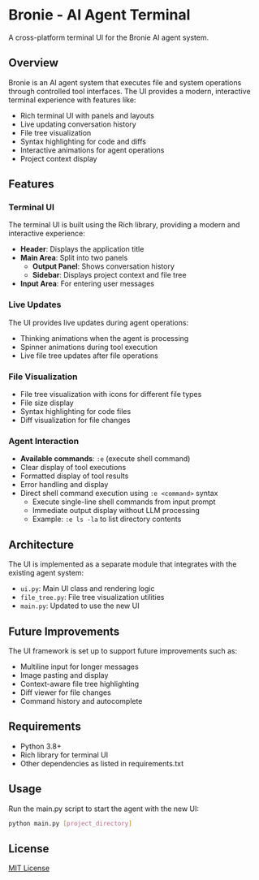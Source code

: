 # Bronie - AI Agent Terminal

A cross-platform terminal UI for the Bronie AI agent system.

## Overview

Bronie is an AI agent system that executes file and system operations through controlled tool interfaces. The UI provides a modern, interactive terminal experience with features like:

- Rich terminal UI with panels and layouts
- Live updating conversation history
- File tree visualization
- Syntax highlighting for code and diffs
- Interactive animations for agent operations
- Project context display

## Features

### Terminal UI

The terminal UI is built using the Rich library, providing a modern and interactive experience:

- **Header**: Displays the application title
- **Main Area**: Split into two panels
  - **Output Panel**: Shows conversation history
  - **Sidebar**: Displays project context and file tree
- **Input Area**: For entering user messages

### Live Updates

The UI provides live updates during agent operations:

- Thinking animations when the agent is processing
- Spinner animations during tool execution
- Live file tree updates after file operations

### File Visualization

- File tree visualization with icons for different file types
- File size display
- Syntax highlighting for code files
- Diff visualization for file changes

### Agent Interaction

- **Available commands**: `:e` (execute shell command)
- Clear display of tool executions 
- Formatted display of tool results
- Error handling and display
- Direct shell command execution using `:e <command>` syntax
  - Execute single-line shell commands from input prompt
  - Immediate output display without LLM processing
  - Example: `:e ls -la` to list directory contents

## Architecture

The UI is implemented as a separate module that integrates with the existing agent system:

- `ui.py`: Main UI class and rendering logic
- `file_tree.py`: File tree visualization utilities
- `main.py`: Updated to use the new UI

## Future Improvements

The UI framework is set up to support future improvements such as:

- Multiline input for longer messages
- Image pasting and display
- Context-aware file tree highlighting
- Diff viewer for file changes
- Command history and autocomplete

## Requirements

- Python 3.8+
- Rich library for terminal UI
- Other dependencies as listed in requirements.txt

## Usage

Run the main.py script to start the agent with the new UI:

```bash
python main.py [project_directory]
```

## License

[MIT License](LICENSE) 
